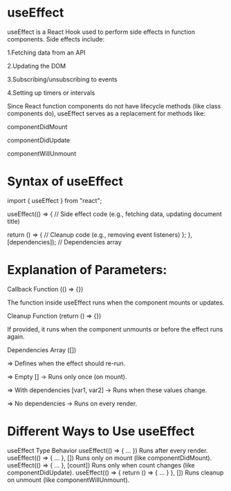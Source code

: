 # useEffect

useEffect is a React Hook used to perform side effects in function components. Side effects include:

1.Fetching data from an API

2.Updating the DOM

3.Subscribing/unsubscribing to events

4.Setting up timers or intervals

Since React function components do not have lifecycle methods (like class components do), useEffect serves as a replacement for methods like:

componentDidMount

componentDidUpdate

componentWillUnmount


# Syntax of useEffect

import { useEffect } from "react";

useEffect(() => {
  // Side effect code (e.g., fetching data, updating document title)
  
  return () => {
    // Cleanup code (e.g., removing event listeners)
  };
}, [dependencies]); // Dependencies array


# Explanation of Parameters:
Callback Function (() => {})

The function inside useEffect runs when the component mounts or updates.

Cleanup Function (return () => {})

If provided, it runs when the component unmounts or before the effect runs again.

Dependencies Array ([])

=> Defines when the effect should re-run.

=> Empty [] → Runs only once (on mount).

=> With dependencies [var1, var2] → Runs when these values change.

=> No dependencies → Runs on every render.



# Different Ways to Use useEffect
useEffect Type	               Behavior
useEffect(() => { ... })	Runs after every render.
useEffect(() => { ... }, [])	 Runs only on mount (like componentDidMount).
useEffect(() => { ... }, [count])	Runs only when count changes (like componentDidUpdate).
useEffect(() => { return () => { ... } }, [])	Runs cleanup on unmount (like componentWillUnmount).
